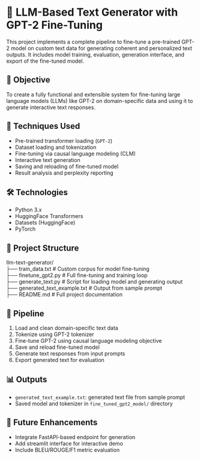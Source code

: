 # 🧠 LLM-Based Text Generator with GPT-2 Fine-Tuning

This project implements a complete pipeline to fine-tune a pre-trained GPT-2 model on custom text data for generating coherent and personalized text outputs. It includes model training, evaluation, generation interface, and export of the fine-tuned model.

## 🎯 Objective

To create a fully functional and extensible system for fine-tuning large language models (LLMs) like GPT-2 on domain-specific data and using it to generate interactive text responses.

## 🧠 Techniques Used

- Pre-trained transformer loading (`GPT-2`)
- Dataset loading and tokenization
- Fine-tuning via causal language modeling (CLM)
- Interactive text generation
- Saving and reloading of fine-tuned model
- Result analysis and perplexity reporting

## 🛠️ Technologies

- Python 3.x
- HuggingFace Transformers
- Datasets (HuggingFace)
- PyTorch

## 📁 Project Structure

llm-text-generator/  
├── train_data.txt                 # Custom corpus for model fine-tuning  
├── finetune_gpt2.py              # Full fine-tuning and training loop  
├── generate_text.py              # Script for loading model and generating output  
├── generated_text_example.txt    # Output from sample prompt  
├── README.md                     # Full project documentation

## 🚀 Pipeline

1. Load and clean domain-specific text data  
2. Tokenize using GPT-2 tokenizer  
3. Fine-tune GPT-2 using causal language modeling objective  
4. Save and reload fine-tuned model  
5. Generate text responses from input prompts  
6. Export generated text for evaluation

## 📊 Outputs

- `generated_text_example.txt`: generated text file from sample prompt  
- Saved model and tokenizer in `fine_tuned_gpt2_model/` directory  

## 📌 Future Enhancements

- Integrate FastAPI-based endpoint for generation  
- Add streamlit interface for interactive demo  
- Include BLEU/ROUGE/F1 metric evaluation
